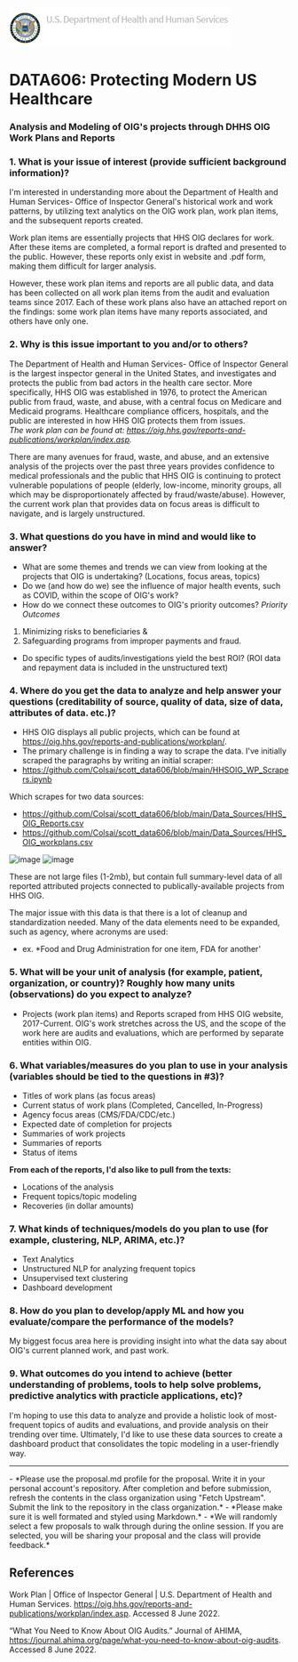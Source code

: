 ![image info](https://github.com/Colsai/scott_data606/blob/main/hhsoig-banner-logo.png)  
# DATA606: Protecting Modern US Healthcare
### Analysis and Modeling of OIG's projects through DHHS OIG Work Plans and Reports

### **1. What is your issue of interest (provide sufficient background information)?**  
I'm interested in understanding more about the Department of Health and Human Services- Office of Inspector General's historical work and work patterns, by utilizing text analytics on the OIG work plan, work plan items, and the subsequent reports created. 

Work plan items are essentially projects that HHS OIG declares for work. After these items are completed, a formal report is drafted and presented to the public. However, these reports only exist in website and .pdf form, making them difficult for larger analysis.

However, these work plan items and reports are all public data, and data has been collected on all work plan items from the audit and evaluation teams since 2017. Each of these work plans also have an attached report on the findings: some work plan items have many reports associated, and others have only one.

### **2. Why is this issue important to you and/or to others?**  
The Department of Health and Human Services- Office of Inspector General is the largest inspector general in the United States, and investigates and protects the public from bad actors in the health care sector. More specifically, HHS OIG was established in 1976, to protect the American public from fraud, waste, and abuse, with a central focus on Medicare and Medicaid programs. Healthcare compliance officers, hospitals, and the public are interested in how HHS OIG protects them from issues.   
*The work plan can be found at: https://oig.hhs.gov/reports-and-publications/workplan/index.asp.*

There are many avenues for fraud, waste, and abuse, and an extensive analysis of the projects over the past three years provides confidence to medical professionals and the public that HHS OIG is continuing to protect vulnerable populations of people (elderly, low-income, minority groups, all which may be disproportionately affected by fraud/waste/abuse). However, the current work plan that provides data on focus areas is difficult to navigate, and is largely unstructured. 

### **3. What questions do you have in mind and would like to answer?** 
- What are some themes and trends we can view from looking at the projects that OIG is undertaking? (Locations, focus areas, topics)
- Do we (and how do we) see the influence of major health events, such as COVID, within the scope of OIG's work?
- How do we connect these outcomes to OIG's priority outcomes?
*Priority Outcomes*
1. Minimizing risks to beneficiaries & 
2. Safeguarding programs from improper payments and fraud. 
- Do specific types of audits/investigations yield the best ROI? (ROI data and repayment data is included in the unstructured text)

### **4. Where do you get the data to analyze and help answer your questions (creditability of source, quality of data, size of data, attributes of data. etc.)?**  
- HHS OIG displays all public projects, which can be found at https://oig.hhs.gov/reports-and-publications/workplan/.
- The primary challenge is in finding a way to scrape the data. I've initially scraped the paragraphs by writing an initial scraper: 
- https://github.com/Colsai/scott_data606/blob/main/HHSOIG_WP_Scrapers.ipynb

Which scrapes for two data sources:
- https://github.com/Colsai/scott_data606/blob/main/Data_Sources/HHS_OIG_Reports.csv
- https://github.com/Colsai/scott_data606/blob/main/Data_Sources/HHS_OIG_workplans.csv

![image](https://user-images.githubusercontent.com/70355052/172527208-be0283b0-512e-49b7-bf5a-820226907e39.png)
![image](https://user-images.githubusercontent.com/70355052/172527255-2f155ac1-1d6c-4be7-8be7-1c0334cbf247.png)

These are not large files (1-2mb), but contain full summary-level data of all reported attributed projects connected to publically-available projects from HHS OIG.

The major issue with this data is that there is a lot of cleanup and standardization needed. Many of the data elements need to be expanded, such as agency, where acronyms are used:
- ex. *Food and Drug Administration for one item, FDA for another'

### **5. What will be your unit of analysis (for example, patient, organization, or country)? Roughly how many units (observations) do you expect to analyze?**  
- Projects (work plan items) and Reports scraped from HHS OIG website, 2017-Current. OIG's work stretches across the US, and the scope of the work here are audits and evaluations, which are performed by separate entities within OIG.
 
### **6. What variables/measures do you plan to use in your analysis (variables should be tied to the questions in #3)?**  
- Titles of work plans (as focus areas)
- Current status of work plans (Completed, Cancelled, In-Progress)
- Agency focus areas (CMS/FDA/CDC/etc.)
- Expected date of completion for projects
- Summaries of work projects
- Summaries of reports
- Status of items

**From each of the reports, I'd also like to pull from the texts:**
- Locations of the analysis
- Frequent topics/topic modeling
- Recoveries (in dollar amounts)

### **7. What kinds of techniques/models do you plan to use (for example, clustering, NLP, ARIMA, etc.)?**  
- Text Analytics
- Unstructured NLP for analyzing frequent topics
- Unsupervised text clustering
- Dashboard development

### **8. How do you plan to develop/apply ML and how you evaluate/compare the performance of the models?**
My biggest focus area here is providing insight into what the data say about OIG's current planned work, and past work.

### **9. What outcomes do you intend to achieve (better understanding of problems, tools to help solve problems, predictive analytics with practicle applications, etc)?**  
I'm hoping to use this data to analyze and provide a holistic look of most-frequent topics of audits and evaluations, and provide analysis on their trending over time. Ultimately, I'd like to use these data sources to create a dashboard product that consolidates the topic modeling in a user-friendly way. 

<hr>
- *Please use the proposal.md profile for the proposal. Write it in your personal account's repository. After completion and before submission, refresh the contents in the class organization using "Fetch Upstream". Submit the link to the repository in the class organization.*
- *Please make sure it is well formated and styled using Markdown.*
- *We will randomly select a few proposals to walk through during the online session. If you are selected, you will be sharing your proposal and the class will provide feedback.*

## References
Work Plan | Office of Inspector General | U.S. Department of Health and Human Services. https://oig.hhs.gov/reports-and-publications/workplan/index.asp. Accessed 8 June 2022.

“What You Need to Know About OIG Audits.” Journal of AHIMA, https://journal.ahima.org/page/what-you-need-to-know-about-oig-audits. Accessed 8 June 2022.
